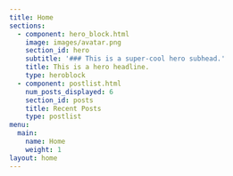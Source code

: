 ```yaml
---
title: Home
sections:
  - component: hero_block.html
    image: images/avatar.png
    section_id: hero
    subtitle: '### This is a super-cool hero subhead.'
    title: This is a hero headline.
    type: heroblock
  - component: postlist.html
    num_posts_displayed: 6
    section_id: posts
    title: Recent Posts
    type: postlist
menu:
  main:
    name: Home
    weight: 1
layout: home
---
```


